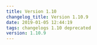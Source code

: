```yaml
---
title: Version 1.10
changelog_title: Version 1.10.9
date: 2019-01-05 12:44:19 
tags: changelogs 1.10 deprecated
version: 1.10.9
---
```

<script src="https://gist.github.com/spinnaker-release/8c6e6abe2a0016b823b900523e82cba1.js"/>
